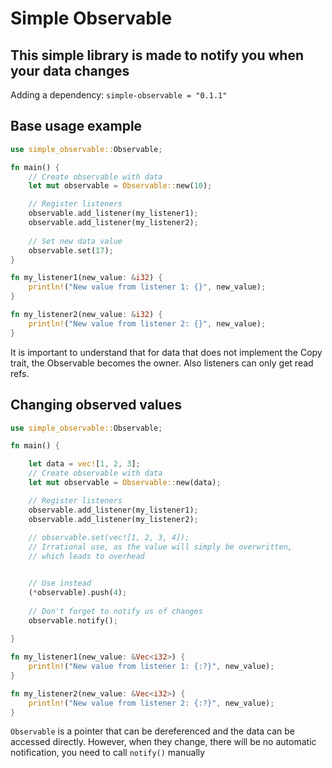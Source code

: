 # Simple Observable

## This simple library is made to notify you when your data changes

 Adding a dependency: `simple-observable = "0.1.1"`

## Base usage example

```rust
use simple_observable::Observable;

fn main() {
    // Create observable with data
    let mut observable = Observable::new(10);

    // Register listeners
    observable.add_listener(my_listener1);
    observable.add_listener(my_listener2);
    
    // Set new data value
    observable.set(17);
}

fn my_listener1(new_value: &i32) {
    println!("New value from listener 1: {}", new_value);
}

fn my_listener2(new_value: &i32) {
    println!("New value from listener 2: {}", new_value);
}
```

 It is important to understand that for data that does not implement the Copy trait, the Observable becomes the owner. Also listeners can only get read refs.

## Changing observed values

```rust
use simple_observable::Observable;

fn main() {

    let data = vec![1, 2, 3];
    // Create observable with data
    let mut observable = Observable::new(data);

    // Register listeners
    observable.add_listener(my_listener1);
    observable.add_listener(my_listener2);
    
    // observable.set(vec![1, 2, 3, 4]);
    // Irrational use, as the value will simply be overwritten, 
    // which leads to overhead


    // Use instead
    (*observable).push(4);
    
    // Don't forget to notify us of changes
    observable.notify();
    
}

fn my_listener1(new_value: &Vec<i32>) {
    println!("New value from listener 1: {:?}", new_value);
}

fn my_listener2(new_value: &Vec<i32>) {
    println!("New value from listener 2: {:?}", new_value);
}
```

`Observable` is a pointer that can be dereferenced and the data can be accessed directly. However, when they change, there will be no automatic notification, you need to call `notify()` manually
